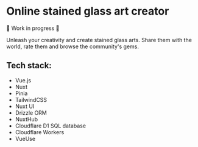 # Online stained glass art creator

:construction: Work in progress :construction:

Unleash your creativity and create stained glass arts. Share them with the world, rate them and browse the community's gems.

## Tech stack:
- Vue.js
- Nuxt
- Pinia
- TailwindCSS
- Nuxt UI
- Drizzle ORM
- NuxtHub
- Cloudflare D1 SQL database
- Cloudflare Workers
- VueUse